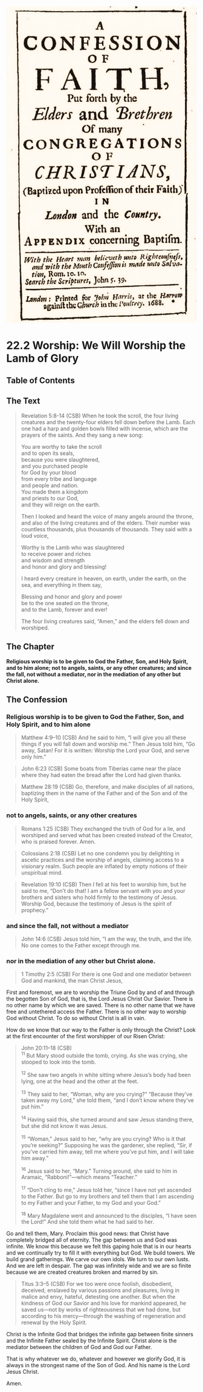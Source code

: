 <img class="intro-right" src="art-1689.png">

# 22.2 Worship: We Will Worship the Lamb of Glory

## Table of Contents

<!-- toc -->

## The Text

>Revelation 5:8-14 (CSB) When he took the scroll, the four living creatures and the twenty-four elders fell down before the Lamb. Each one had a harp and golden bowls filled with incense, which are the prayers of the saints. And they sang a new song:  
>  
>You are worthy to take the scroll  
>and to open its seals,  
>because you were slaughtered,  
>and you purchased people  
>for God by your blood  
>from every tribe and language  
>and people and nation.  
>You made them a kingdom  
>and priests to our God,  
>and they will reign on the earth.  
>  
>Then I looked and heard the voice of many angels around the throne, and also of the living creatures and of the elders. Their number was countless thousands, plus thousands of thousands. They said with a loud voice,  
>  
>Worthy is the Lamb who was slaughtered  
>to receive power and riches  
>and wisdom and strength  
>and honor and glory and blessing!  
>  
>I heard every creature in heaven, on earth, under the earth, on the sea, and everything in them say,  
>  
>Blessing and honor and glory and power  
>be to the one seated on the throne,  
>and to the Lamb, forever and ever!  
>  
>The four living creatures said, “Amen,” and the elders fell down and worshiped.  

## The Chapter

**Religious worship is to be given to God the Father, Son, and Holy Spirit, and to him alone; not to angels, saints, or any other creatures; and since the fall, not without a mediator, nor in the mediation of any other but Christ alone.**

## The Confession

### Religious worship is to be given to God the Father, Son, and Holy Spirit, and to him alone

>Matthew 4:9–10 (CSB) And he said to him, “I will give you all these things if you will fall down and worship me.” Then Jesus told him, “Go away, Satan! For it is written: Worship the Lord your God, and serve only him.”

>John 6:23 (CSB) Some boats from Tiberias came near the place where they had eaten the bread after the Lord had given thanks.

>Matthew 28:19 (CSB) Go, therefore, and make disciples of all nations, baptizing them in the name of the Father and of the Son and of the Holy Spirit,

### not to angels, saints, or any other creatures

>Romans 1:25 (CSB) They exchanged the truth of God for a lie, and worshiped and served what has been created instead of the Creator, who is praised forever. Amen.

>Colossians 2:18 (CSB) Let no one condemn you by delighting in ascetic practices and the worship of angels, claiming access to a visionary realm. Such people are inflated by empty notions of their unspiritual mind.

>Revelation 19:10 (CSB) Then I fell at his feet to worship him, but he said to me, “Don’t do that! I am a fellow servant with you and your brothers and sisters who hold firmly to the testimony of Jesus. Worship God, because the testimony of Jesus is the spirit of prophecy.”

### and since the fall, not without a mediator

>John 14:6 (CSB) Jesus told him, “I am the way, the truth, and the life. No one comes to the Father except through me.

### nor in the mediation of any other but Christ alone.

>1 Timothy 2:5 (CSB) For there is one God and one mediator between God and mankind, the man Christ Jesus,

First and foremost, we are to worship the Triune God by and of and through the begotten Son of God, that is, the Lord Jesus Christ Our Savior. There is no other name by which we are saved. There is no other name that we have free and untethered access the Father. There is no other way to worship God without Christ. To do so without Christ is all in vain.

How do we know that our way to the Father is only through the Christ? Look at the first encounter of the first worshipper of our Risen Christ:

>John 20:11–18 (CSB)  
><sup>11</sup> But Mary stood outside the tomb, crying. As she was crying, she stooped to look into the tomb. 
>
><sup>12</sup> She saw two angels in white sitting where Jesus’s body had been lying, one at the head and the other at the feet. 
>
><sup>13</sup> They said to her, “Woman, why are you crying?” “Because they’ve taken away my Lord,” she told them, “and I don’t know where they’ve put him.” 
>
><sup>14</sup> Having said this, she turned around and saw Jesus standing there, but she did not know it was Jesus. 
>
><sup>15</sup> “Woman,” Jesus said to her, “why are you crying? Who is it that you’re seeking?” Supposing he was the gardener, she replied, “Sir, if you’ve carried him away, tell me where you’ve put him, and I will take him away.” 
>
><sup>16</sup> Jesus said to her, “Mary.” Turning around, she said to him in Aramaic, “Rabboni!”—which means “Teacher.” 
>
><sup>17</sup> <bgy>“Don’t cling to me,” Jesus told her, “since I have not yet ascended to the Father. But go to my brothers and tell them that I am ascending to my Father and your Father, to my God and your God.”</bgy>
>
><sup>18</sup> Mary Magdalene went and announced to the disciples, “I have seen the Lord!” And she told them what he had said to her.

Go and tell them, Mary. Proclaim this good news: that Christ have completely bridged all of eternity. The gap between us and God was infinite. We know this because we felt this gaping hole that is in our hearts and we continually try to fill it with everything but God. We build towers. We build grand gatherings. We carve our own idols. We turn to our own lusts. And we are left in despair. The gap was infinitely wide and we are so finite because we are created creatures broken and marred by sin. 

>Titus 3:3–5 (CSB) For we too were once foolish, disobedient, deceived, enslaved by various passions and pleasures, living in malice and envy, hateful, detesting one another. But when the kindness of God our Savior and his love for mankind appeared, he saved us—not by works of righteousness that we had done, but according to his mercy—through the washing of regeneration and renewal by the Holy Spirit.

Christ is the Infinite God that bridges the infinite gap between finite sinners and the Infinite Father sealed by the Infinite Spirit. Christ alone is the mediator between the children of God and God our Father.

That is why whatever we do, whatever and however we glorify God, it is always in the strongest name of the Son of God. And his name is the Lord Jesus Christ.

Amen.
